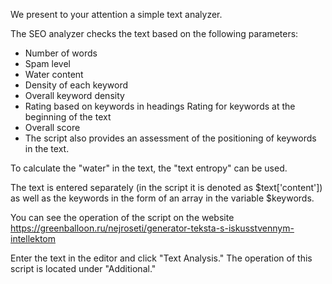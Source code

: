 We present to your attention a simple text analyzer.

The SEO analyzer checks the text based on the following parameters:

+ Number of words 
+ Spam level 
+ Water content 
+ Density of each keyword 
+ Overall keyword density 
+ Rating based on keywords in headings Rating for keywords at the beginning of the text
+ Overall score
+ The script also provides an assessment of the positioning of keywords in the text.

To calculate the "water" in the text, the "text entropy" can be used.

The text is entered separately (in the script it is denoted as $text['content']) as well as the keywords in the form of an array in the variable $keywords.

You can see the operation of the script on the website https://greenballoon.ru/nejroseti/generator-teksta-s-iskusstvennym-intellektom

Enter the text in the editor and click "Text Analysis." The operation of this script is located under "Additional."
